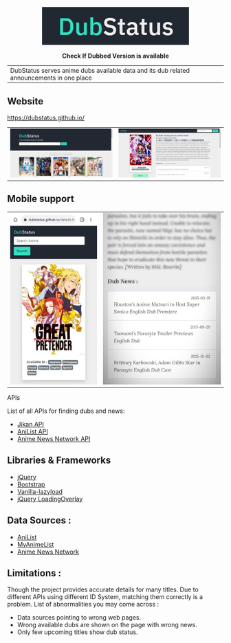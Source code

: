 <div align="center">
  <img alt="logo" src="https://github.com/dubstatus/dubstatus.github.io/blob/master/assets/logo.png"/>
  
  **Check If Dubbed Version is available**
 
 <table>
<tr>
<td>
  DubStatus serves anime dubs available data and its dub related announcements in one place
</td>
</tr>
</table></div>

 ## Website
 
https://dubstatus.github.io/

<table><tr>
<td> <img src="https://github.com/dubstatus/dubstatus.github.io/blob/master/assets/snapshot3.png" alt="snapshot"/> </td>
<td> <img src="https://github.com/dubstatus/dubstatus.github.io/blob/master/assets/snapshot5.png" alt="snapshot"/> </td>
</tr></table>

## Mobile support

<table>
  <td>
    <img src="https://github.com/dubstatus/dubstatus.github.io/blob/master/assets/snapshot4.jpeg" height="400px" alt="snapshot"/>
  </td>
  <td>
    <img src="https://github.com/dubstatus/dubstatus.github.io/blob/master/assets/snapshot2.jpeg" height="400px" alt="snapshot"/>
  </td> 
 </table


## APIs

List of all APIs for finding dubs and news:

* [Jikan API](https://jikan.moes)
* [AniList API](https://anilist.gitbook.io/anilist-apiv2-docs/)
* [Anime News Network API](https://www.animenewsnetwork.com/encyclopedia/api.php)
  
## Libraries & Frameworks

* [jQuery](https://jquery.com/)
* [Bootstrap](https://getbootstrap.com/)
* [Vanilla-lazyload](https://github.com/verlok/vanilla-lazyload)
* [jQuery LoadingOverlay](https://gasparesganga.com/labs/jquery-loading-overlay/)

              
## Data Sources :

* [AniList](https://anilist.co//)
* [MyAnimeList](https://myanimelist.net)
* [Anime News Network](https://www.animenewsnetwork.com/)
## Limitations :

Though the project provides accurate details for many titles. Due to different APIs using different ID System, matching them correctly is a problem. List of abnormalities you may come across :

* Data sources pointing to wrong web pages.
* Wrong available dubs are shown on the page with wrong news.
* Only few upcoming titles show dub status.
